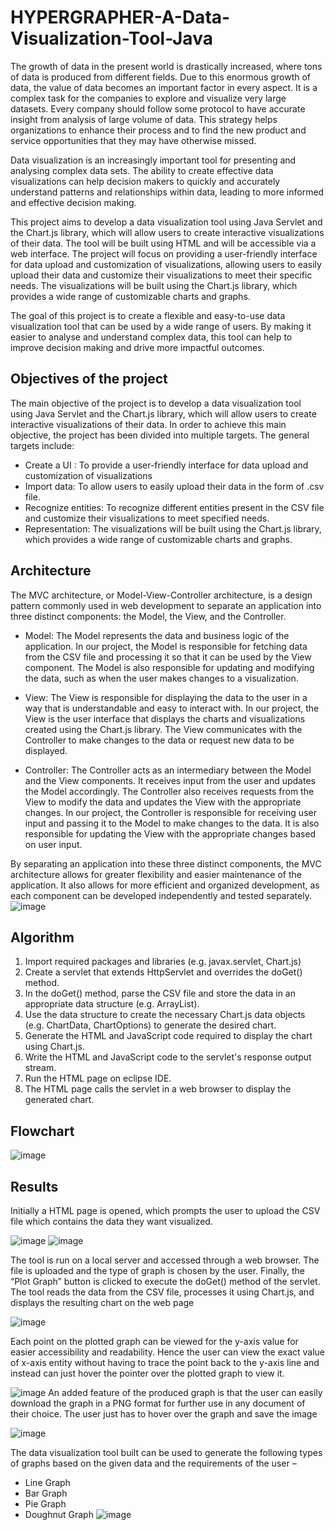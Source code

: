 # HYPERGRAPHER-A-Data-Visualization-Tool-Java
The growth of data in the present world is drastically increased, where tons of data is produced from different fields. Due to this enormous growth of data, the value of data becomes an important factor in every aspect. It is a complex task for the companies to explore and visualize very large datasets. Every company should follow some protocol to have accurate insight from analysis of large volume of data. This strategy helps organizations to enhance their process and to find the new product and service opportunities that they may have otherwise missed. 

Data visualization is an increasingly important tool for presenting and analysing complex data sets. The ability to create effective data visualizations can help decision makers to quickly and accurately understand patterns and relationships within data, leading to more informed and effective decision making.

This project aims to develop a data visualization tool using Java Servlet and the Chart.js library, which will allow users to create interactive visualizations of their data. The tool will be built using HTML and will be accessible via a web interface. The project will focus on providing a user-friendly interface for data upload and customization of visualizations, allowing users to easily upload their data and customize their visualizations to meet their specific needs. The visualizations will be built using the Chart.js library, which provides a wide range of customizable charts and graphs.

The goal of this project is to create a flexible and easy-to-use data visualization tool that can be used by a wide range of users. By making it easier to analyse and understand complex data, this tool can help to improve decision making and drive more impactful outcomes.

## Objectives of the project
The main objective of the project is to develop a data visualization tool using Java Servlet and the Chart.js library, which will allow users to create interactive visualizations of their data. In order to achieve this main objective, the project has been divided into multiple targets. The general targets include:
 - Create a UI : To provide a user-friendly interface for data upload and customization of visualizations
 - Import data: To allow users to easily upload their data in the form of .csv file. 
 - Recognize entities: To recognize different entities present in the CSV file and customize their visualizations to meet specified needs.
 - Representation:  The visualizations will be built using the Chart.js library, which provides a wide range of customizable charts and graphs.

## Architecture
The MVC architecture, or Model-View-Controller architecture, is a design pattern commonly used in web development to separate an application into three distinct components: the Model, the View, and the Controller.
- Model: The Model represents the data and business logic of the application. In our project, the Model is responsible for fetching data from the CSV file and processing it so that it can be used by the View component. The Model is also responsible for updating and modifying the data, such as when the user makes changes to a visualization.

- View: The View is responsible for displaying the data to the user in a way that is understandable and easy to interact with. In our project, the View is the user interface that displays the charts and visualizations created using the Chart.js library. The View communicates with the Controller to make changes to the data or request new data to be displayed.

- Controller: The Controller acts as an intermediary between the Model and the View components. It receives input from the user and updates the Model accordingly. The Controller also receives requests from the View to modify the data and updates the View with the appropriate changes. In our project, the Controller is responsible for receiving user input and passing it to the Model to make changes to the data. It is also responsible for updating the View with the appropriate changes based on user input.
 
By separating an application into these three distinct components, the MVC architecture allows for greater flexibility and easier maintenance of the application. It also allows for more efficient and organized development, as each component can be developed independently and tested separately.
![image](https://github.com/Abhirambs-08/HYPERGRAPHER-A-Data-Visualization-Tool-Java/assets/119886477/4eb2f8f4-f1b5-448a-b89b-7923169a2f18)

## Algorithm
1.	Import required packages and libraries (e.g. javax.servlet, Chart.js)
2.	Create a servlet that extends HttpServlet and overrides the doGet() method.
3.	In the doGet() method, parse the CSV file and store the data in an appropriate data structure (e.g. ArrayList).
4.	Use the data structure to create the necessary Chart.js data objects (e.g. ChartData, ChartOptions) to generate the desired chart.
5.	Generate the HTML and JavaScript code required to display the chart using Chart.js.
6.	Write the HTML and JavaScript code to the servlet's response output stream.
7.	Run the HTML page on eclipse IDE.
8.	The HTML page calls the servlet in a web browser to display the generated chart. 

## Flowchart
![image](https://github.com/Abhirambs-08/HYPERGRAPHER-A-Data-Visualization-Tool-Java/assets/119886477/8da23cf7-cb97-4819-9eb8-c86151496b8d)

## Results
Initially a HTML page is opened, which prompts the user to upload the CSV file which contains the data they want visualized. 

![image](https://github.com/Abhirambs-08/HYPERGRAPHER-A-Data-Visualization-Tool-Java/assets/119886477/6607cb2d-6fe1-46b3-8d38-50106805b4af) 
![image](https://github.com/Abhirambs-08/HYPERGRAPHER-A-Data-Visualization-Tool-Java/assets/119886477/82540f51-9dc2-4748-9b68-f2d57a458383)

The tool is run on a local server and accessed through a web browser. The file is uploaded and the type of graph is chosen by the user. Finally, the “Plot Graph” button is clicked to execute the doGet() method of the servlet. The tool reads the data from the CSV file, processes it using Chart.js, and displays the resulting chart on the web page 

![image](https://github.com/Abhirambs-08/HYPERGRAPHER-A-Data-Visualization-Tool-Java/assets/119886477/fa4a389c-eda4-4c05-bf68-a413f66a60b6)

Each point on the plotted graph can be viewed for the y-axis value for easier accessibility and readability.  Hence the user can view the exact value of x-axis entity without having to trace the point back to the y-axis line and instead can just hover the pointer over the plotted graph to view it.

![image](https://github.com/Abhirambs-08/HYPERGRAPHER-A-Data-Visualization-Tool-Java/assets/119886477/3af04d77-5885-4d91-9069-03d8a2cc6465)
An added feature of the produced graph is that the user can easily download the graph in a PNG format for further use in any document of their choice. The user just has to hover over the graph and save the image 

![image](https://github.com/Abhirambs-08/HYPERGRAPHER-A-Data-Visualization-Tool-Java/assets/119886477/79599b89-b238-4a45-a43f-45c1a42a4cad)

The data visualization tool built can be used to generate the following types of graphs based on the given data and the requirements of the user –
- Line Graph
- Bar Graph
- Pie Graph
- Doughnut Graph
![image](https://github.com/Abhirambs-08/HYPERGRAPHER-A-Data-Visualization-Tool-Java/assets/119886477/7dd1cfe5-6105-4fb7-a9ee-b9902e4cb56d)
